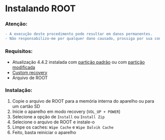
# Instalando ROOT

### Atenção:
```diff
- A execução deste procedimento pode resultar em danos permanentes. 
- Não responsabilizo-me por qualquer dano causado, prossiga por sua conta e risco.
```
### Requisitos:

- Atualização 4.4.2 instalada com <a href="/UPDATE_OFW.md">partição padrão</a> ou com <a href="/UPDATE_MOD_OFW.md">partição modificada</a>
- <a href="/INSTALL_CR.md">Custom recovery </a>
- Arquivo de ROOT

### Instalação:

1. Copie o arquivo de ROOT para a memória interna do aparelho ou para um cartão SD
2. Inicie o aparelho em modo recovery (```VOL_UP + POWER```)
3. Selecione a opção de ```Install``` ou ```Install Zip```
4. Selecione o arquivo de ROOT e instale-o
5. Limpe os caches: ```Wipe Cache``` e ```Wipe Dalvik Cache```
5. Feito, basta reiniciar o aparelho

